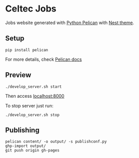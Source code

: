 Celtec Jobs
===========

Jobs website generated with [Python Pelican](https://github.com/getpelican/pelican) with [Nest theme](https://github.com/molivier/nest).

## Setup

```
pip install pelican
```

For more details, check [Pelican docs](http://docs.getpelican.com/en/stable/install.html)

## Preview

```
./develop_server.sh start
```

Then access [localhost:8000](http://localhost:8000)

To stop server just run:

```
./develop_server.sh stop
```

## Publishing

```
pelican content/ -o output/ -s publishconf.py
ghp-import output/
git push origin gh-pages
```
